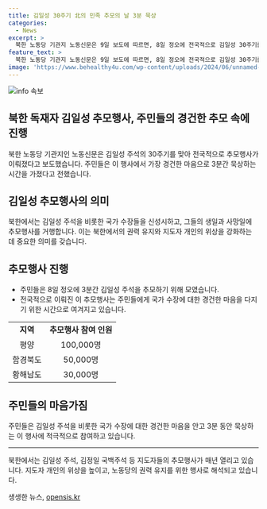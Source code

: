 ```yaml
---
title: 김일성 30주기 北의 민족 추모의 날 3분 묵상
categories:
  - News
excerpt: >
  북한 노동당 기관지 노동신문은 9일 보도에 따르면, 8일 정오에 전국적으로 김일성 30주기를 맞아 고동이 울렸다고 전했다. 주민들은 가장 경건한 추모의 마음을 안고 3분간 묵상했다고 신문은 전했다.
feature_text: >
  북한 노동당 기관지 노동신문은 9일 보도에 따르면, 8일 정오에 전국적으로 김일성 30주기를 맞아 고동이 울렸다고 전했다. 주민들은 가장 경건한 추모의 마음을 안고 3분간 묵상했다고 신문은 전했다.
image: 'https://www.behealthy4u.com/wp-content/uploads/2024/06/unnamed-file.png'
---
```


<p><img src="https://www.behealthy4u.com/wp-content/uploads/2024/06/unnamed-file.png" alt="info 속보" /></p>

<h2>북한 독재자 김일성 추모행사, 주민들의 경건한 추모 속에 진행</h2>

<p data-ke-size="size16">북한 노동당 기관지인 노동신문은 김일성 주석의 30주기를 맞아 전국적으로 추모행사가 이뤄졌다고 보도했습니다. 주민들은 이 행사에서 가장 경건한 마음으로 3분간 묵상하는 시간을 가졌다고 전했습니다.</p>

<h2 data-ke-size="size26">김일성 추모행사의 의미</h2>

<p data-ke-size="size16">북한에서는 김일성 주석을 비롯한 국가 수장들을 신성시하고, 그들의 생일과 사망일에 추모행사를 거행합니다. 이는 북한에서의 권력 유지와 지도자 개인의 위상을 강화하는 데 중요한 의미를 갖습니다.</p>

<h2 data-ke-size="size26">추모행사 진행</h2>

<ul>
  <li>주민들은 8일 정오에 3분간 김일성 주석을 추모하기 위해 모였습니다.</li>
  <li>전국적으로 이뤄진 이 추모행사는 주민들에게 국가 수장에 대한 경건한 마음을 다지기 위한 시간으로 여겨지고 있습니다.</li>
</ul>

<table>
  <tr>
    <td style="text-align: center; height: 17px;"><b>지역</b></td>
    <td style="text-align: center; height: 17px;"><b>추모행사 참여 인원</b></td>
  </tr>
  <tr>
    <td style="text-align: center; height: 17px;">평양</td>
    <td style="text-align: center; height: 17px;">100,000명</td>
  </tr>
  <tr>
    <td style="text-align: center; height: 17px;">함경북도</td>
    <td style="text-align: center; height: 17px;">50,000명</td>
  </tr>
  <tr>
    <td style="text-align: center; height: 17px;">황해남도</td>
    <td style="text-align: center; height: 17px;">30,000명</td>
  </tr>
</table>

<h2 data-ke-size="size26">주민들의 마음가짐</h2>

<p data-ke-size="size16">주민들은 김일성 주석을 비롯한 국가 수장에 대한 경건한 마음을 안고 3분 동안 묵상하는 이 행사에 적극적으로 참여하고 있습니다.</p>

<hr>

<p data-ke-size="size16">북한에서는 김일성 주석, 김정일 국백주석 등 지도자들의 추모행사가 매년 열리고 있습니다. 지도자 개인의 위상을 높이고, 노동당의 권력 유지를 위한 행사로 해석되고 있습니다.</p>
생생한 뉴스, <a href="https://opensis.kr" rel="dofollow">opensis.kr</a>


